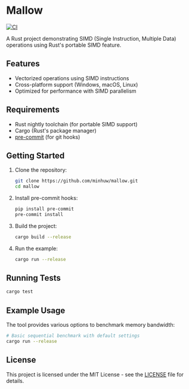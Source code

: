 # Mallow

[![CI](https://github.com/minhuw/mallow/actions/workflows/ci.yml/badge.svg)](https://github.com/minhuw/mallow/actions/workflows/ci.yml)

A Rust project demonstrating SIMD (Single Instruction, Multiple Data) operations using Rust's portable SIMD feature.

## Features

- Vectorized operations using SIMD instructions
- Cross-platform support (Windows, macOS, Linux)
- Optimized for performance with SIMD parallelism

## Requirements

- Rust nightly toolchain (for portable SIMD support)
- Cargo (Rust's package manager)
- [pre-commit](https://pre-commit.com/) (for git hooks)

## Getting Started

1. Clone the repository:
   ```bash
   git clone https://github.com/minhuw/mallow.git
   cd mallow
   ```

2. Install pre-commit hooks:
   ```bash
   pip install pre-commit
   pre-commit install
   ```

3. Build the project:
   ```bash
   cargo build --release
   ```

4. Run the example:
   ```bash
   cargo run --release
   ```

## Running Tests

```bash
cargo test
```

## Example Usage

The tool provides various options to benchmark memory bandwidth:

```bash
# Basic sequential benchmark with default settings
cargo run --release
```


## License

This project is licensed under the MIT License - see the [LICENSE](LICENSE) file for details. 